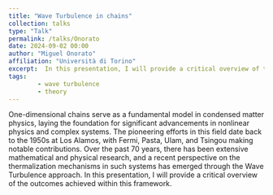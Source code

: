 ```yaml
---
title: "Wave Turbulence in chains"
collection: talks
type: "Talk"
permalink: /talks/Onorato
date: 2024-09-02 00:00
author: "Miguel Onorato" 
affiliation: "Università di Torino"
excerpt:  In this presentation, I will provide a critical overview of the outcomes achieved within the framework of one-dimensional chains. 
tags: 
        - wave turbulence
        - theory
---
```


One-dimensional chains serve as a fundamental model in condensed matter physics, laying the foundation for significant advancements in nonlinear physics and complex systems. The pioneering efforts in this field date back to the 1950s at Los Alamos, with Fermi, Pasta, Ulam, and Tsingou making notable contributions. Over the past 70 years, there has been extensive mathematical and physical research, and a recent perspective on the thermalization mechanisms in such systems has emerged through the Wave Turbulence approach. In this presentation, I will provide a critical overview of the outcomes achieved within this framework.

